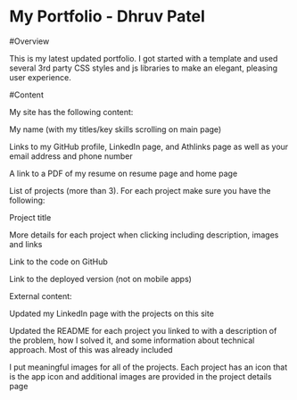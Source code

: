 # My Portfolio - Dhruv Patel

 #Overview

This is my latest updated portfolio. I got started with a template and used several 3rd party CSS styles and js libraries to make an elegant, pleasing user experience.


#Content

My site has the following content:

My name (with my titles/key skills scrolling on main page)

Links to my GitHub profile, LinkedIn page, and Athlinks page as well as your email address and phone number

A link to a PDF of my resume on resume page and home page

List of projects (more than 3). For each project make sure you have the following:

Project title

More details for each project when clicking including description, images and links

Link to the code on GitHub

Link to the deployed version (not on mobile apps)

External content:

Updated my LinkedIn page with the projects on this site

Updated the README for each project you linked to with a description of the problem, how I solved it, and some information about technical approach. Most of this was already included

I put meaningful images for all of the projects. Each project has an icon that is the app icon and additional images are provided in the project details page

